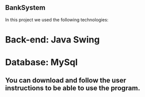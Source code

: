 # <h2>BankSystem</h2>
In this project we used the following technologies:<br>
# Back-end: Java Swing<br>
# Database: MySql<br>
<h2>You can download and follow the user instructions to be able to use the program.</h2>
